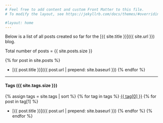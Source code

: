 ```yaml
---
# Feel free to add content and custom Front Matter to this file.
# To modify the layout, see https://jekyllrb.com/docs/themes/#overriding-theme-defaults

#layout: home
---
```

Below is a list of all posts created so far for the [{{ site.title }}]({{ site.url }}) blog.

Total number of posts = {{ site.posts.size }}

{% for post in site.posts %}
- [{{ post.title }}]({{ post.url | prepend: site.baseurl }})
{% endfor %}

---

#### Tags ({{ site.tags.size }})

{% assign tags = site.tags | sort %}
{% for tag in tags %}
<u>{{ tag[0] }}</u>
{% for post in tag[1] %}
- [{{ post.title }}]({{ post.url | prepend: site.baseurl }})
{% endfor %}
{% endfor %}
